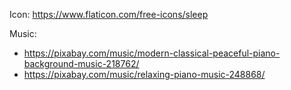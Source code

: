 Icon: https://www.flaticon.com/free-icons/sleep

Music:
 * https://pixabay.com/music/modern-classical-peaceful-piano-background-music-218762/
 * https://pixabay.com/music/relaxing-piano-music-248868/
